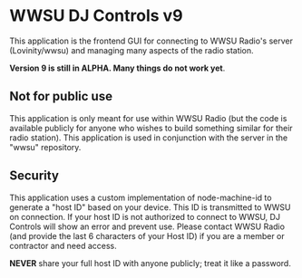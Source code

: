 # WWSU DJ Controls v9
This application is the frontend GUI for connecting to WWSU Radio's server (Lovinity/wwsu) and managing many aspects of the radio station.

**Version 9 is still in ALPHA. Many things do not work yet**.

## Not for public use
This application is only meant for use within WWSU Radio (but the code is available publicly for anyone who wishes to build something similar for their radio station). This application is used in conjunction with the server in the "wwsu" repository.

## Security
This application uses a custom implementation of node-machine-id to generate a "host ID" based on your device. This ID is transmitted to WWSU on connection. If your host ID is not authorized to connect to WWSU, DJ Controls will show an error and prevent use. Please contact WWSU Radio (and provide the last 6 characters of your Host ID) if you are a member or contractor and need access.

**NEVER** share your full host ID with anyone publicly; treat it like a password.

